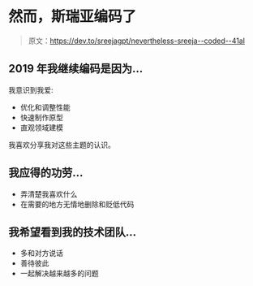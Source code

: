 # 然而，斯瑞亚编码了

> 原文：<https://dev.to/sreejagpt/nevertheless-sreeja--coded--41al>

## 2019 年我继续编码是因为...

我意识到我爱:

*   优化和调整性能
*   快速制作原型
*   直观领域建模

我喜欢分享我对这些主题的认识。

## 我应得的功劳...

*   弄清楚我喜欢什么
*   在需要的地方无情地删除和贬低代码

## 我希望看到我的技术团队...

*   多和对方说话
*   善待彼此
*   一起解决越来越多的问题
